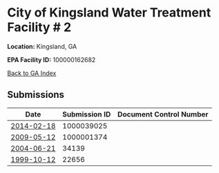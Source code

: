 # City of Kingsland Water Treatment Facility # 2

**Location:** Kingsland, GA

**EPA Facility ID:** 100000162682

[Back to GA Index](../../index.md)

## Submissions

| Date | Submission ID | Document Control Number |
|------|--------------|-------------------------|
| [2014-02-18](submissions/1000039025.md) | 1000039025 |  |
| [2009-05-12](submissions/1000001374.md) | 1000001374 |  |
| [2004-06-21](submissions/34139.md) | 34139 |  |
| [1999-10-12](submissions/22656.md) | 22656 |  |
